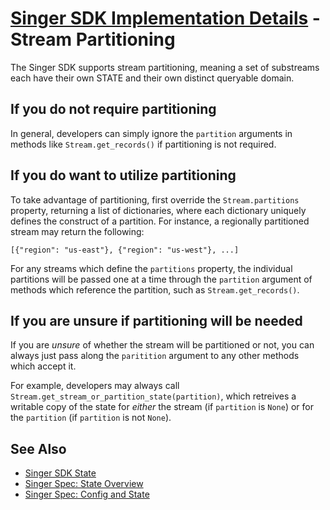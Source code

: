 # [Singer SDK Implementation Details](/.README.md) - Stream Partitioning

The Singer SDK supports stream partitioning, meaning a set of substreams
each have their own STATE and their own distinct queryable domain.

## If you do not require partitioning

In general, developers can simply ignore the `partition` arguments in methods like
`Stream.get_records()` if partitioning is not required.

## If you do want to utilize partitioning

To take advantage of partitioning, first override the `Stream.partitions` property,
returning a list of dictionaries, where each dictionary uniquely defines the construct of
a partition. For instance, a regionally partitioned stream may return the following:

`[{"region": "us-east"}, {"region": "us-west"}, ...]`

For any streams which define the `partitions` property, the individual partitions will be
passed one at a time through the `partition` argument of methods which reference the 
partition, such as `Stream.get_records()`.

## If you are unsure if partitioning will be needed

If you are _unsure_ of whether the stream will be partitioned or not, you can always just
pass along the `paritition` argument to any other methods which accept it.

For example, developers may always call `Stream.get_stream_or_partition_state(partition)`,
which retreives a writable copy of the state for _either_ the stream (if `partition`
is `None`) or for the `partition` (if `partition` is not `None`).

## See Also

- [Singer SDK State](./state.md)
- [Singer Spec: State Overview](https://github.com/singer-io/getting-started/blob/master/docs/SPEC.md#state)
- [Singer Spec: Config and State](https://github.com/singer-io/getting-started/blob/master/docs/CONFIG_AND_STATE.md#state-file)
